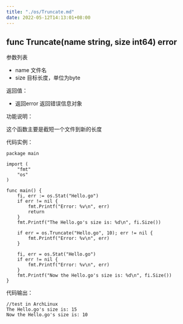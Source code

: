 ```yaml
---
title: "./os/Truncate.md"
date: 2022-05-12T14:13:01+08:00
---
```

## func Truncate(name string, size int64) error

参数列表

- name 文件名
- size 目标长度，单位为byte

返回值：

- 返回error 返回错误信息对象

功能说明：

这个函数主要是截短一个文件到新的长度

代码实例：

    package main

    import (
        "fmt"
        "os"
    )

    func main() {
        fi, err := os.Stat("Hello.go")
        if err != nil {
            fmt.Printf("Error: %v\n", err)
            return
        }
        fmt.Printf("The Hello.go's size is: %d\n", fi.Size())

        if err = os.Truncate("Hello.go", 10); err != nil {
            fmt.Printf("Error: %v\n", err)
        }

        fi, err = os.Stat("Hello.go")
        if err != nil {
            fmt.Printf("Error: %v\n", err)
        }
        fmt.Printf("Now the Hello.go's size is: %d\n", fi.Size())
    }

代码输出：

    //test in ArchLinux
    The Hello.go's size is: 15
    Now the Hello.go's size is: 10
